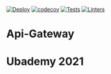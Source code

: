 [![Deploy](https://github.com/Ubademy-2021/Api-Gateway/actions/workflows/deploy.yml/badge.svg)](https://github.com/Ubademy-2021/Api-Gateway/actions/workflows/deploy.yml)
[![codecov](https://codecov.io/gh/Ubademy-2021/Api-Gateway/branch/main/graph/badge.svg?token=cNmHrwQdvP)](https://codecov.io/gh/Ubademy-2021/Api-Gateway)
[![Tests](https://github.com/Ubademy-2021/Api-Gateway/actions/workflows/test.yml/badge.svg)](https://github.com/Ubademy-2021/Api-Gateway/actions/workflows/test.yml)
[![Linters](https://github.com/Ubademy-2021/Api-Gateway/actions/workflows/linters.yml/badge.svg)](https://github.com/Ubademy-2021/Api-Gateway/actions/workflows/linters.yml)


# Api-Gateway
# Ubademy 2021
